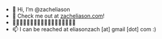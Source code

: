 - 👋 Hi, I’m @zacheliason
- 👀 Check me out at [zacheliason.com](https://zacheliason.com)!
- 🌻🌼🌱🌲🌳🌴🌵🌾🌿🍁🍂🍃🍇🍈🍉🍊🍄🌰
- 📫 I can be reached at eliasonzach [at] gmail [dot] com :)

